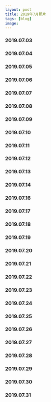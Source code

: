 ```yaml
---
layout: post
title: 2019年7月照片
tags: [blog]
image:
---
```


### 2019.07.03

<ul id="image-2019-07-03" class="image-gallery"></ul>

### 2019.07.04

<ul id="image-2019-07-04" class="image-gallery"></ul>

### 2019.07.05

<ul id="image-2019-07-05" class="image-gallery"></ul>

### 2019.07.06

<ul id="image-2019-07-06" class="image-gallery"></ul>

### 2019.07.07

<ul id="image-2019-07-07" class="image-gallery"></ul>

### 2019.07.08

<ul id="image-2019-07-08" class="image-gallery"></ul>

### 2019.07.09

<ul id="image-2019-07-09" class="image-gallery"></ul>

### 2019.07.10

<ul id="image-2019-07-10" class="image-gallery"></ul>

### 2019.07.11

<ul id="image-2019-07-11" class="image-gallery"></ul>

### 2019.07.12

<ul id="image-2019-07-12" class="image-gallery"></ul>

### 2019.07.13

<ul id="image-2019-07-13" class="image-gallery"></ul>

### 2019.07.14

<ul id="image-2019-07-14" class="image-gallery"></ul>

### 2019.07.16

<ul id="image-2019-07-16" class="image-gallery"></ul>

### 2019.07.17

<ul id="image-2019-07-17" class="image-gallery"></ul>

### 2019.07.18

<ul id="image-2019-07-18" class="image-gallery"></ul>

### 2019.07.19

<ul id="image-2019-07-19" class="image-gallery"></ul>

### 2019.07.20

<ul id="image-2019-07-20" class="image-gallery"></ul>

### 2019.07.21

<ul id="image-2019-07-21" class="image-gallery"></ul>

### 2019.07.22

<ul id="image-2019-07-22" class="image-gallery"></ul>

### 2019.07.23

<ul id="image-2019-07-23" class="image-gallery"></ul>

### 2019.07.24

<ul id="image-2019-07-24" class="image-gallery"></ul>

### 2019.07.25

<ul id="image-2019-07-25" class="image-gallery"></ul>

### 2019.07.26

<ul id="image-2019-07-26" class="image-gallery"></ul>

### 2019.07.27

<ul id="image-2019-07-27" class="image-gallery"></ul>

### 2019.07.28

<ul id="image-2019-07-28" class="image-gallery"></ul>

### 2019.07.29

<ul id="image-2019-07-29" class="image-gallery"></ul>

### 2019.07.30

<ul id="image-2019-07-30" class="image-gallery"></ul>

### 2019.07.31

<ul id="image-2019-07-31" class="image-gallery"></ul>